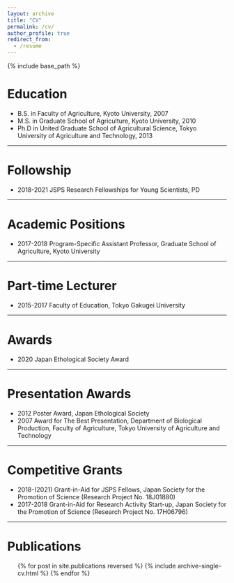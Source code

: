 ```yaml
---
layout: archive
title: "CV"
permalink: /cv/
author_profile: true
redirect_from:
  - /resume
---
```


{% include base_path %}

# Education

* B.S. in Faculty of Agriculture, Kyoto University, 2007  
* M.S. in Graduate School of Agriculture, Kyoto University, 2010  
* Ph.D in United Graduate School of Agricultural Science, Tokyo University of Agriculture and Technology, 2013

---

# Followship

* 2018-2021     JSPS Research Fellowships for Young Scientists, PD  

---

# Academic Positions

* 2017-2018  Program-Specific Assistant Professor, Graduate School of Agriculture, Kyoto University  

---

# Part-time Lecturer

* 2015-2017     Faculty of Education, Tokyo Gakugei University  

---

# Awards

* 2020     Japan Ethological Society Award  

---

# Presentation Awards

* 2012     Poster Award, Japan Ethological Society  
* 2007     Award for The Best Presentation, Department of Biological Production, Faculty of Agriculture, Tokyo University of Agriculture and Technology  

---

# Competitive Grants

* 2018-(2021) Grant-in-Aid for JSPS Fellows, Japan Society for the Promotion of Science (Research Project No. 18J01880)  
* 2017-2018 Grant-in-Aid for Research Activity Start-up, Japan Society for the Promotion of Science (Research Project No. 17H06796)

---

# Publications

<ul>{% for post in site.publications reversed %}
    {% include archive-single-cv.html %}
  {% endfor %}</ul>
